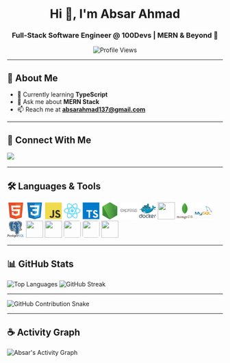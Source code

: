 <!-- Header -->
<h1 align="center">Hi 👋, I'm Absar Ahmad</h1>
<h3 align="center">Full-Stack Software Engineer @ 100Devs | MERN & Beyond 🚀</h3>

<p align="center">
  <img src="https://komarev.com/ghpvc/?username=absar22&label=Profile%20views&color=0e75b6&style=for-the-badge" alt="Profile Views" />
</p>

---

## 🚀 About Me  
- 🌱 Currently learning **TypeScript**  
- 💬 Ask me about **MERN Stack**  
- 📫 Reach me at **absarahmad137@gmail.com**  

---

## 🤝 Connect With Me  
<a href="https://linkedin.com/in/absar22" target="_blank">
  <img src="https://img.shields.io/badge/LinkedIn-0077B5?style=for-the-badge&logo=linkedin&logoColor=white"/>
</a>

---

## 🛠 Languages & Tools  
<p>
  <img src="https://raw.githubusercontent.com/devicons/devicon/master/icons/html5/html5-original.svg" width="40" height="40"/>
  <img src="https://raw.githubusercontent.com/devicons/devicon/master/icons/css3/css3-original.svg" width="40" height="40"/>
  <img src="https://raw.githubusercontent.com/devicons/devicon/master/icons/javascript/javascript-original.svg" width="40" height="40"/>
  <img src="https://raw.githubusercontent.com/devicons/devicon/master/icons/react/react-original.svg" width="40" height="40"/>
  <img src="https://raw.githubusercontent.com/devicons/devicon/master/icons/typescript/typescript-original.svg" width="40" height="40"/>
  <img src="https://raw.githubusercontent.com/devicons/devicon/master/icons/nodejs/nodejs-original.svg" width="40" height="40"/>
  <img src="https://raw.githubusercontent.com/devicons/devicon/master/icons/express/express-original-wordmark.svg" width="40" height="40"/>
  <img src="https://raw.githubusercontent.com/devicons/devicon/master/icons/docker/docker-original-wordmark.svg" width="40" height="40"/>
  <img src="https://raw.githubusercontent.com/prisma/prisma/main/icons/PRISMA-FINAL-icon.svg" width="40" height="40"/>
  <img src="https://raw.githubusercontent.com/devicons/devicon/master/icons/mongodb/mongodb-original-wordmark.svg" width="40" height="40"/>
  <img src="https://raw.githubusercontent.com/devicons/devicon/master/icons/mysql/mysql-original-wordmark.svg" width="40" height="40"/>
  <img src="https://raw.githubusercontent.com/devicons/devicon/master/icons/postgresql/postgresql-original-wordmark.svg" width="40" height="40"/>
  <img src="https://www.vectorlogo.zone/logos/git-scm/git-scm-icon.svg" width="40" height="40"/>
  <img src="https://www.vectorlogo.zone/logos/getpostman/getpostman-icon.svg" width="40" height="40"/>
  <img src="https://render.com/images/favicon/favicon-32x32.png" width="40" height="40" style="border-radius: 5px;"/>
  <img src="https://railway.app/favicon.ico" width="40" height="40" style="border-radius: 5px;"/>
  <img src="https://www.vectorlogo.zone/logos/heroku/heroku-icon.svg" width="40" height="40"/>
</p>

---

## 📊 GitHub Stats  
<img src="https://github-readme-stats.vercel.app/api/top-langs?username=absar22&show_icons=true&locale=en&layout=compact&theme=tokyonight" alt="Top Languages" />  
<img src="https://github-readme-streak-stats.herokuapp.com/?user=absar22&theme=tokyonight" alt="GitHub Streak" />  

---

<!-- Fun addition -->
![GitHub Contribution Snake](https://github.com/absar22/absar22/blob/output/github-contribution-grid-snake.svg)

---

## ☕ Activity Graph  
<!-- Option 1: Local SVG (you must save activity.svg in repo root) -->
![Absar's Activity Graph](./activity.svg)  

<!-- Option 2: Auto-updating Graph (no need to save file) -->
<!-- ![Absar's Graph](https://github-readme-activity-graph.vercel.app/graph?username=absar22&theme=tokyo-night) -->
